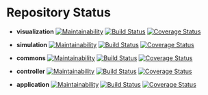 # Repository Status

- **visualization** 
  [![Maintainability](https://api.codeclimate.com/v1/badges/61384df055df4f50c231/maintainability)](https://codeclimate.com/github/MontiSim/visualization/maintainability)
  [![Build Status](https://travis-ci.org/MontiSim/visualization.svg?branch=master)](https://travis-ci.org/MontiSim/visualization)
  [![Coverage Status](https://coveralls.io/repos/github/MontiSim/visualization/badge.svg?branch=master&service=github)](https://coveralls.io/github/MontiSim/visualization?branch=master)

- **simulation**
  [![Maintainability](https://api.codeclimate.com/v1/badges/61384df055df4f50c231/maintainability)](https://codeclimate.com/github/MontiSim/simulation/maintainability)
  [![Build Status](https://travis-ci.org/MontiSim/simulation.svg?branch=master)](https://travis-ci.org/MontiSim/simulation)
  [![Coverage Status](https://coveralls.io/repos/github/MontiSim/simulation/badge.svg?branch=master&service=github)](https://coveralls.io/github/MontiSim/simulation?branch=master)

- **commons**
  [![Maintainability](https://api.codeclimate.com/v1/badges/61384df055df4f50c231/maintainability)](https://codeclimate.com/github/MontiSim/commons/maintainability)
  [![Build Status](https://travis-ci.org/MontiSim/commons.svg?branch=master)](https://travis-ci.org/MontiSim/commons)
  [![Coverage Status](https://coveralls.io/repos/github/MontiSim/commons/badge.svg?branch=master&service=github)](https://coveralls.io/github/MontiSim/commons?branch=master)

- **controller**
  [![Maintainability](https://api.codeclimate.com/v1/badges/61384df055df4f50c231/maintainability)](https://codeclimate.com/github/MontiSim/controller/maintainability)
  [![Build Status](https://travis-ci.org/MontiSim/controller.svg?branch=master)](https://travis-ci.org/MontiSim/controller)
  [![Coverage Status](https://coveralls.io/repos/github/MontiSim/controller/badge.svg?branch=master&service=github)](https://coveralls.io/github/MontiSim/controller?branch=master)

- **application**
  [![Maintainability](https://api.codeclimate.com/v1/badges/61384df055df4f50c231/maintainability)](https://codeclimate.com/github/MontiSim/application/maintainability)
  [![Build Status](https://travis-ci.org/MontiSim/application.svg?branch=master)](https://travis-ci.org/MontiSim/application)
  [![Coverage Status](https://coveralls.io/repos/github/MontiSim/application/badge.svg?branch=master&service=github)](https://coveralls.io/github/MontiSim/application?branch=master)